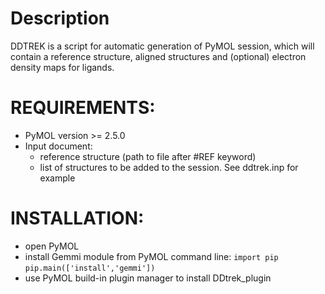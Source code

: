 # Description
DDTREK is a script for automatic generation of PyMOL session, which will 
contain a reference structure, aligned structures 
and (optional) electron density maps for ligands.
# REQUIREMENTS:
- PyMOL version >= 2.5.0
- Input document:
    - reference structure (path to file after #REF keyword)
    - list of structures to be added to the session.
    See ddtrek.inp for example

# INSTALLATION:
- open PyMOL
- install Gemmi module from PyMOL command line:
    `import pip`
    `pip.main(['install','gemmi'])`
- use PyMOL build-in plugin manager to install DDtrek_plugin

